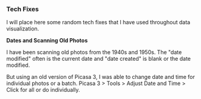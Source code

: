 <h3> Tech Fixes </h3>

I will place here some random tech fixes that I have used throughout data visualization.

**Dates and Scanning Old Photos**

I have been scanning old photos from the 1940s and 1950s. The "date modified" often is the current date and "date created" is blank or the date modified.

But using an old version of Picasa 3, I was able to change date and time for individual photos or a batch. Picasa 3 > Tools > Adjust Date and Time > Click for all or do individually.
